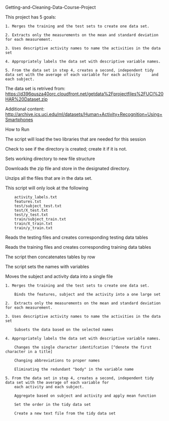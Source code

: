 Getting-and-Cleaning-Data-Course-Project

This project has 5 goals:

    1. Merges the training and the test sets to create one data set.
    
    2. Extracts only the measurements on the mean and standard deviation for each measurement.
    
    3. Uses descriptive activity names to name the activities in the data set
    
    4. Appropriately labels the data set with descriptive variable names.
    
    5. From the data set in step 4, creates a second, independent tidy data set with the average of each variable for each activity     and each subject.
    
The data set is retrived from:
https://d396qusza40orc.cloudfront.net/getdata%2Fprojectfiles%2FUCI%20HAR%20Dataset.zip

Additional content:
http://archive.ics.uci.edu/ml/datasets/Human+Activity+Recognition+Using+Smartphones


How to Run

The script will load the two libraries that are needed for this session

Check to see if the directory is created; create it if it is not.

Sets working directory to new file structure

Downloads the zip file and store in the designated directory.

Unzips all the files that are in the data set.

This script will only look at the following 

        activity_labels.txt
        features.txt
        test/subject_test.txt
        test/X_test.txt
        test/y_test.txt
        train/subject_train.txt
        train/X_train.txt
        train/y_train.txt

Reads the testing files and creates corresponding testing data tables

Reads the training files and creates corresponding training data tables

The script then concatenates tables by row

The script sets the names with variables

Moves the subject and activity data into a single file

	1. Merges the training and the test sets to create one data set.
	
    	Binds the features, subject and the activity into a one large set
    	
	2.  Extracts only the measurements on the mean and standard deviation for each measurement.
    
	3. Uses descriptive activity names to name the activities in the data set
	
		Subsets the data based on the selected names
		
	4. Appropriately labels the data set with descriptive variable names.
	
		Changes the single character identifcation [^denote the first character in a title]
		
		Changing abbreviations to proper names
		
		Eliminating the redundant "body" in the variable name
		
 	5. From the data set in step 4, creates a second, independent tidy data set with the average of each variable for  
    	each activity and each subject.
    	
		Aggregate based on subject and activity and apply mean function
		
		Set the order in the tidy data set
		
		Create a new text file from the tidy data set
		
